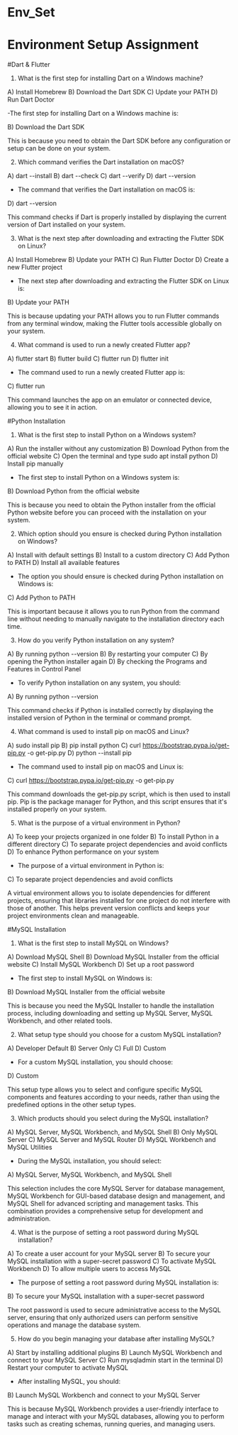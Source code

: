# Env_Set

# Environment Setup Assignment

#Dart & Flutter

1. What is the first step for installing Dart on a Windows machine?

A) Install Homebrew
B) Download the Dart SDK
C) Update your PATH
D) Run Dart Doctor

-The first step for installing Dart on a Windows machine is:

B) Download the Dart SDK

This is because you need to obtain the Dart SDK before any configuration or setup can be done on your system.

2. Which command verifies the Dart installation on macOS?

A) dart --install
B) dart --check
C) dart --verify
D) dart --version

- The command that verifies the Dart installation on macOS is:

D) dart --version

This command checks if Dart is properly installed by displaying the current version of Dart installed on your system.

3. What is the next step after downloading and extracting the Flutter SDK on Linux?

A) Install Homebrew
B) Update your PATH
C) Run Flutter Doctor
D) Create a new Flutter project

- The next step after downloading and extracting the Flutter SDK on Linux is:

B) Update your PATH

This is because updating your PATH allows you to run Flutter commands from any terminal window, making the Flutter tools accessible globally on your system.

4. What command is used to run a newly created Flutter app?

A) flutter start
B) flutter build
C) flutter run
D) flutter init

- The command used to run a newly created Flutter app is:

C) flutter run

This command launches the app on an emulator or connected device, allowing you to see it in action.

#Python Installation

1. What is the first step to install Python on a Windows system?

A) Run the installer without any customization
B) Download Python from the official website
C) Open the terminal and type sudo apt install python
D) Install pip manually

- The first step to install Python on a Windows system is:

B) Download Python from the official website

This is because you need to obtain the Python installer from the official Python website before you can proceed with the installation on your system.

2. Which option should you ensure is checked during Python installation on Windows?

A) Install with default settings
B) Install to a custom directory
C) Add Python to PATH
D) Install all available features

- The option you should ensure is checked during Python installation on Windows is:

C) Add Python to PATH

This is important because it allows you to run Python from the command line without needing to manually navigate to the installation directory each time.

3. How do you verify Python installation on any system?

A) By running python --version
B) By restarting your computer
C) By opening the Python installer again
D) By checking the Programs and Features in Control Panel

- To verify Python installation on any system, you should:

A) By running python --version

This command checks if Python is installed correctly by displaying the installed version of Python in the terminal or command prompt.

4. What command is used to install pip on macOS and Linux?

A) sudo install pip
B) pip install python
C) curl https://bootstrap.pypa.io/get-pip.py -o get-pip.py
D) python --install pip

- The command used to install pip on macOS and Linux is:

C) curl https://bootstrap.pypa.io/get-pip.py -o get-pip.py

This command downloads the get-pip.py script, which is then used to install pip. Pip is the package manager for Python, and this script ensures that it's installed properly on your system.

5. What is the purpose of a virtual environment in Python?

A) To keep your projects organized in one folder
B) To install Python in a different directory
C) To separate project dependencies and avoid conflicts
D) To enhance Python performance on your system

- The purpose of a virtual environment in Python is:

C) To separate project dependencies and avoid conflicts

A virtual environment allows you to isolate dependencies for different projects, ensuring that libraries installed for one project do not interfere with those of another. This helps prevent version conflicts and keeps your project environments clean and manageable.

#MySQL Installation

1. What is the first step to install MySQL on Windows?

A) Download MySQL Shell
B) Download MySQL Installer from the official website
C) Install MySQL Workbench
D) Set up a root password

- The first step to install MySQL on Windows is:

B) Download MySQL Installer from the official website

This is because you need the MySQL Installer to handle the installation process, including downloading and setting up MySQL Server, MySQL Workbench, and other related tools. 

2. What setup type should you choose for a custom MySQL installation?

A) Developer Default
B) Server Only
C) Full
D) Custom

- For a custom MySQL installation, you should choose:

D) Custom

This setup type allows you to select and configure specific MySQL components and features according to your needs, rather than using the predefined options in the other setup types.

3. Which products should you select during the MySQL installation?

A) MySQL Server, MySQL Workbench, and MySQL Shell
B) Only MySQL Server
C) MySQL Server and MySQL Router
D) MySQL Workbench and MySQL Utilities

- During the MySQL installation, you should select:

A) MySQL Server, MySQL Workbench, and MySQL Shell

This selection includes the core MySQL Server for database management, MySQL Workbench for GUI-based database design and management, and MySQL Shell for advanced scripting and management tasks. This combination provides a comprehensive setup for development and administration.

4. What is the purpose of setting a root password during MySQL installation?

A) To create a user account for your MySQL server
B) To secure your MySQL installation with a super-secret password
C) To activate MySQL Workbench
D) To allow multiple users to access MySQL

- The purpose of setting a root password during MySQL installation is:

B) To secure your MySQL installation with a super-secret password

The root password is used to secure administrative access to the MySQL server, ensuring that only authorized users can perform sensitive operations and manage the database system. 

5. How do you begin managing your database after installing MySQL?

A) Start by installing additional plugins
B) Launch MySQL Workbench and connect to your MySQL Server
C) Run mysqladmin start in the terminal
D) Restart your computer to activate MySQL

- After installing MySQL, you should:

B) Launch MySQL Workbench and connect to your MySQL Server

This is because MySQL Workbench provides a user-friendly interface to manage and interact with your MySQL databases, allowing you to perform tasks such as creating schemas, running queries, and managing users.
